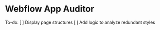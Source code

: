 # Webflow App Auditor

To-do:
[ ] Display page structures
[ ] Add logic to analyze redundant styles
